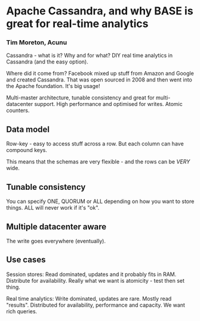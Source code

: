 # Apache Cassandra, and why BASE is great for real-time analytics

### Tim Moreton, Acunu

Cassandra - what is it? Why and for what? DIY real time analytics in Cassandra (and the easy option).

Where did it come from? Facebook mixed up stuff from Amazon and Google and created Cassandra. That was open sourced in 2008 and then went into the Apache foundation. It's big usage!

Multi-master architecture, tunable consistency and great for multi-datacenter support. High performance and optimised for writes. Atomic counters.

## Data model

Row-key - easy to access stuff across a row. But each column can have compound keys.

This means that the schemas are very flexible - and the rows can be *VERY* wide.

## Tunable consistency

You can specify ONE, QUORUM or ALL depending on how you want to store things. ALL will never work if it's "ok".

## Multiple datacenter aware

The write goes everywhere (eventually).

## Use cases

Session stores: Read dominated, updates and it probably fits in RAM. Distribute for availability. Really what we want is atomicity - test then set thing.

Real time analytics: Write dominated, updates are rare. Mostly read "results". Distributed for availability, performance and capacity. We want rich queries.
